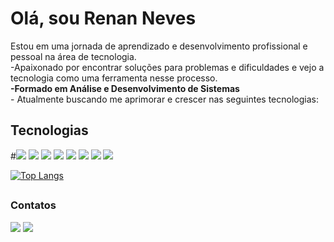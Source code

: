 <h1>Olá, sou Renan Neves</h1>
Estou em uma jornada de aprendizado e desenvolvimento profissional e pessoal na área de tecnologia.<br>
-Apaixonado por encontrar soluções para problemas e dificuldades e vejo a tecnologia como uma ferramenta nesse processo.
<br>
<b>-Formado em Análise e Desenvolvimento de Sistemas</b><br>
- Atualmente buscando me aprimorar e crescer nas seguintes tecnologias:

<h2>Tecnologias</h2>

#<img src="https://img.shields.io/badge/MongoDB-4EA94B?style=for-the-badge&logo=mongodb&logoColor=white" />
<img src="https://img.shields.io/badge/Bulma-00D1B2?style=for-the-badge&logo=Bulma&logoColor=white"/>
<img src="https://img.shields.io/badge/JWT-000000?style=for-the-badge&logo=JSON%20web%20tokens&logoColor=white" />
<img src="https://img.shields.io/badge/JavaScript-323330?style=for-the-badge&logo=javascript&logoColor=F7DF1E"/>
<img src="https://img.shields.io/badge/Node.js-339933?style=for-the-badge&logo=nodedotjs&logoColor=white"/>
<img src="https://img.shields.io/badge/HTML5-E34F26?style=for-the-badge&logo=html5&logoColor=white"/>
<img src="https://img.shields.io/badge/CSS3-1572B6?style=for-the-badge&logo=css3&logoColor=white"/>
<img src="https://img.shields.io/badge/Express.js-000000?style=for-the-badge&logo=express&logoColor=white"/>



[![Top Langs](https://github-readme-stats.vercel.app/api/top-langs/?username=renannevesc94&layout=donut)](https://github.com/anuraghazra/github-readme-stats)
##
<h3>Contatos</h3>
<a href = "mailto:renan.epd@gmail.com"><img src="https://img.shields.io/badge/Gmail-D14836?style=for-the-badge&logo=gmail&logoColor=white" target="_blank"></a>
<a href="https://www.linkedin.com/in/renan-neves-a07608275/" target="_blank"><img src="https://img.shields.io/badge/-LinkedIn-%230077B5?style=for-the-badge&logo=linkedin&logoColor=white" target="_blank"></a>   

